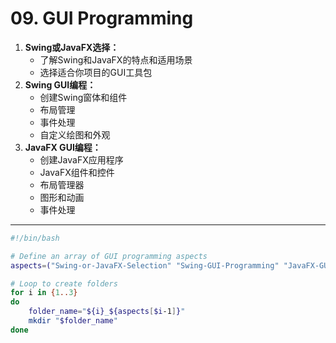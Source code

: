 # 09. GUI Programming

1.  **Swing或JavaFX选择：**
    -   了解Swing和JavaFX的特点和适用场景
    -   选择适合你项目的GUI工具包
2.  **Swing GUI编程：**
    -   创建Swing窗体和组件
    -   布局管理
    -   事件处理
    -   自定义绘图和外观
3.  **JavaFX GUI编程：**
    -   创建JavaFX应用程序
    -   JavaFX组件和控件
    -   布局管理器
    -   图形和动画
    -   事件处理

---

``` sh title="生成对应文件目录的 sh 脚本"
#!/bin/bash

# Define an array of GUI programming aspects
aspects=("Swing-or-JavaFX-Selection" "Swing-GUI-Programming" "JavaFX-GUI-Programming")

# Loop to create folders
for i in {1..3}
do
    folder_name="${i}_${aspects[$i-1]}"
    mkdir "$folder_name"
done

```

